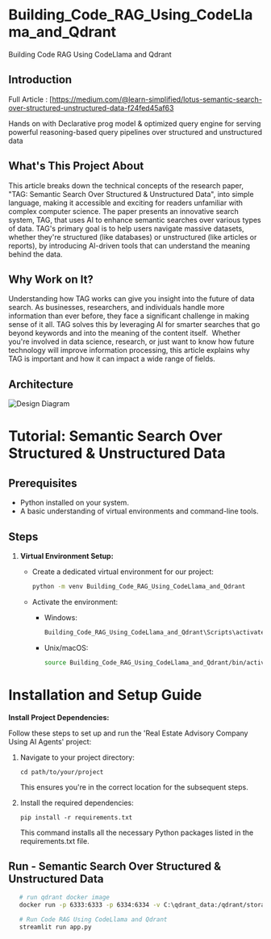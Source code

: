# Building_Code_RAG_Using_CodeLlama_and_Qdrant
Building Code RAG Using CodeLlama and Qdrant

## Introduction

Full Article : [https://medium.com/@learn-simplified/lotus-semantic-search-over-structured-unstructured-data-f24fed45af63

Hands on with Declarative prog model & optimized query engine for serving powerful reasoning-based query pipelines over structured and unstructured data


## What's This Project About

This article breaks down the technical concepts of the research paper, "TAG: Semantic Search Over Structured & Unstructured Data", into simple language, making it accessible and exciting for readers unfamiliar with complex computer science.
The paper presents an innovative search system, TAG, that uses AI to enhance semantic searches over various types of data. TAG's primary goal is to help users navigate massive datasets, whether they're structured (like databases) or unstructured (like articles or reports), by introducing AI-driven tools that can understand the meaning behind the data.

## Why Work on It?

Understanding how TAG works can give you insight into the future of data search. As businesses, researchers, and individuals handle more information than ever before, they face a significant challenge in making sense of it all. TAG solves this by leveraging AI for smarter searches that go beyond keywords and into the meaning of the content itself. 
Whether you're involved in data science, research, or just want to know how future technology will improve information processing, this article explains why TAG is important and how it can impact a wide range of fields.

## Architecture
![Design Diagram](design_docs/design.png)


# Tutorial: Semantic Search Over Structured &amp; Unstructured Data

## Prerequisites
- Python installed on your system.
- A basic understanding of virtual environments and command-line tools.

## Steps

1. **Virtual Environment Setup:**
   - Create a dedicated virtual environment for our project:
   
     ```bash
     python -m venv Building_Code_RAG_Using_CodeLlama_and_Qdrant
     ```
   - Activate the environment:
   
     - Windows:
       ```bash
       Building_Code_RAG_Using_CodeLlama_and_Qdrant\Scripts\activate
       ```
     - Unix/macOS:
       ```bash
       source Building_Code_RAG_Using_CodeLlama_and_Qdrant/bin/activate
       ```
   
# Installation and Setup Guide

**Install Project Dependencies:**

Follow these steps to set up and run the 'Real Estate Advisory Company Using AI Agents' project:

1. Navigate to your project directory:
   ```
   cd path/to/your/project
   ```
   This ensures you're in the correct location for the subsequent steps.

2. Install the required dependencies:
   ```
   pip install -r requirements.txt
   ```
   This command installs all the necessary Python packages listed in the requirements.txt file.


## Run - Semantic Search Over Structured &amp; Unstructured Data

   ```bash 
      # run qdrant docker image
      docker run -p 6333:6333 -p 6334:6334 -v C:\qdrant_data:/qdrant/storage:z qdrant/qdrant
   
      # Run Code RAG Using CodeLlama and Qdrant
      streamlit run app.py
      
   ```